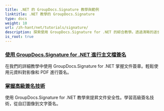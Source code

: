 ```yaml
---
title: .NET 的 GroupDocs.Signature 教學與範例
linktitle: .NET 教學的 GroupDocs.Signature
type: docs
weight: 10
url: /zh-hant/net/tutorials/signature/
description: 探索使用 GroupDocs.Signature for .NET 的綜合教學。透過清晰的逐步指南，學習實施數位簽章、自訂工作流程並增強文件安全性。
is_root: true
---
```


### [使用 GroupDocs.Signature for .NET 進行主文檔簽名](./master-document-signing/)
在我們的詳細教學中使用 GroupDocs.Signature for .NET 掌握文件簽章。輕鬆使用元資料對影像和 PDF 進行簽名。
### [掌握高級簽名技術](./master-advanced-sign-techniques/)
使用 GroupDocs.Signature for .NET 教學來提昇文件安全性。學習高級簽名技術，從自訂圖像到文字簽名。